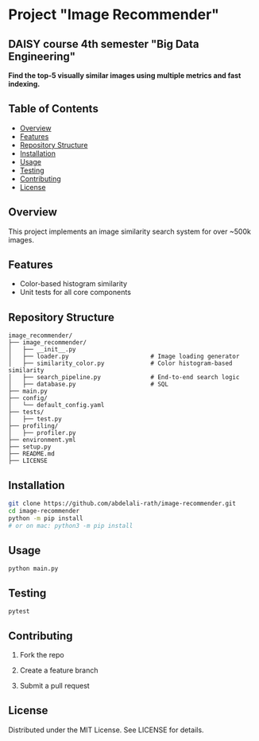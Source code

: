 # Project "Image Recommender"
## DAISY course 4th semester "Big Data Engineering"


**Find the top-5 visually similar images using multiple metrics and fast indexing.**

## Table of Contents
- [Overview](#overview)
- [Features](#features)
- [Repository Structure](#repository-structure)
- [Installation](#installation)
- [Usage](#usage)
- [Testing](#testing)
- [Contributing](#contributing)
- [License](#license)

## Overview
This project implements an image similarity search system for over ~500k images.

## Features
- Color-based histogram similarity
- Unit tests for all core components

## Repository Structure

```
image_recommender/
├── image_recommender/
│   ├── __init__.py
│   ├── loader.py                       # Image loading generator
│   ├── similarity_color.py             # Color histogram-based similarity
│   ├── search_pipeline.py              # End-to-end search logic
│   ├── database.py                     # SQL
├── main.py
├── config/
│   └── default_config.yaml
├── tests/
│   ├── test.py
├── profiling/
│   ├── profiler.py
├── environment.yml
├── setup.py
├── README.md
├── LICENSE
```

## Installation
```bash
git clone https://github.com/abdelali-rath/image-recommender.git
cd image-recommender
python -m pip install
# or on mac: python3 -m pip install
```

## Usage
```
python main.py
```

## Testing

```
pytest
```

## Contributing

1. Fork the repo

2. Create a feature branch

3. Submit a pull request

## License

Distributed under the MIT License. See LICENSE for details.

